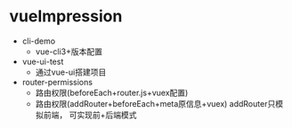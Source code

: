 # vueImpression


* cli-demo 
   * vue-cli3+版本配置
* vue-ui-test           
   * 通过vue-ui搭建项目
* router-permissions    
  * 路由权限(beforeEach+router.js+vuex配置) 
  * 路由权限(addRouter+beforeEach+meta原信息+vuex) addRouter只模拟前端，
    可实现前+后端模式
 

